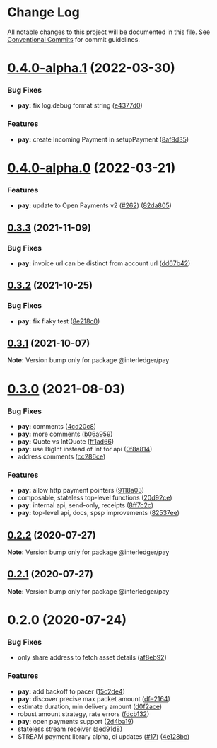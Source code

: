 # Change Log

All notable changes to this project will be documented in this file.
See [Conventional Commits](https://conventionalcommits.org) for commit guidelines.

# [0.4.0-alpha.1](https://github.com/interledgerjs/interledgerjs/compare/@interledger/pay@0.4.0-alpha.0...@interledger/pay@0.4.0-alpha.1) (2022-03-30)


### Bug Fixes

* **pay:** fix log.debug format string ([e4377d0](https://github.com/interledgerjs/interledgerjs/commit/e4377d06a2b5761b051bcfe8257ba90471e19dcf))


### Features

* **pay:** create Incoming Payment in setupPayment ([8af8d35](https://github.com/interledgerjs/interledgerjs/commit/8af8d35d3ebcf052cfb813048becb816d50c253a))





# [0.4.0-alpha.0](https://github.com/interledgerjs/interledgerjs/compare/@interledger/pay@0.3.3...@interledger/pay@0.4.0-alpha.0) (2022-03-21)


### Features

* **pay:** update to Open Payments v2 ([#262](https://github.com/interledgerjs/interledgerjs/issues/262)) ([82da805](https://github.com/interledgerjs/interledgerjs/commit/82da8058a1e545519b84589b6543442a755dbf0c))





## [0.3.3](https://github.com/interledgerjs/interledgerjs/compare/@interledger/pay@0.3.2...@interledger/pay@0.3.3) (2021-11-09)


### Bug Fixes

* **pay:** invoice url can be distinct from account url ([dd67b42](https://github.com/interledgerjs/interledgerjs/commit/dd67b42faef9a35e5291b0f3300072982c9f6a4c))





## [0.3.2](https://github.com/interledgerjs/interledgerjs/compare/@interledger/pay@0.3.1...@interledger/pay@0.3.2) (2021-10-25)


### Bug Fixes

* **pay:** fix flaky test ([8e218c0](https://github.com/interledgerjs/interledgerjs/commit/8e218c034aa763700391995fcfbc50f47c01ff97))





## [0.3.1](https://github.com/interledgerjs/interledgerjs/compare/@interledger/pay@0.3.0...@interledger/pay@0.3.1) (2021-10-07)

**Note:** Version bump only for package @interledger/pay





# [0.3.0](https://github.com/interledgerjs/interledgerjs/compare/@interledger/pay@0.2.2...@interledger/pay@0.3.0) (2021-08-03)


### Bug Fixes

* **pay:** comments ([4cd20c8](https://github.com/interledgerjs/interledgerjs/commit/4cd20c8b2dd80d0f72042913649bbd3a36a21461))
* **pay:** more comments ([b06a959](https://github.com/interledgerjs/interledgerjs/commit/b06a959eacb917ba629caf1e902d4277a1162ead))
* **pay:** Quote vs IntQuote ([ff1ad66](https://github.com/interledgerjs/interledgerjs/commit/ff1ad661a400810a911292077c9b398776dd06a6))
* **pay:** use BigInt instead of Int for api ([0f8a814](https://github.com/interledgerjs/interledgerjs/commit/0f8a8144f5f6f2331a05d6883842c1a4f5096731))
* address comments ([cc286ce](https://github.com/interledgerjs/interledgerjs/commit/cc286cea8e17380bc4a7db351cc45209d2bf43fe))


### Features

* **pay:** allow http payment pointers ([9118a03](https://github.com/interledgerjs/interledgerjs/commit/9118a03c2a05f34a9d66660eae99c81ad580a3c1))
* composable, stateless top-level functions ([20d92ce](https://github.com/interledgerjs/interledgerjs/commit/20d92ce1d4d6f4a3807164a14ec7d1b5aa968e1d))
* **pay:** internal api, send-only, receipts ([8ff7c2c](https://github.com/interledgerjs/interledgerjs/commit/8ff7c2cca1a3c8ab2f1a293eb04c0b07e05a7eaa))
* **pay:** top-level api, docs, spsp improvements ([82537ee](https://github.com/interledgerjs/interledgerjs/commit/82537ee1d845d400a3e9a9351ad4d5ddd0c293d9))





## [0.2.2](https://github.com/interledgerjs/interledgerjs/compare/@interledger/pay@0.2.1...@interledger/pay@0.2.2) (2020-07-27)

**Note:** Version bump only for package @interledger/pay





## [0.2.1](https://github.com/interledgerjs/interledgerjs/compare/@interledger/pay@0.2.0...@interledger/pay@0.2.1) (2020-07-27)

**Note:** Version bump only for package @interledger/pay





# 0.2.0 (2020-07-24)


### Bug Fixes

* only share address to fetch asset details ([af8eb92](https://github.com/interledgerjs/interledgerjs/commit/af8eb920eea859951fc8e826541b9f8588e2f138))


### Features

* **pay:** add backoff to pacer ([15c2de4](https://github.com/interledgerjs/interledgerjs/commit/15c2de48d3e6f21559488ff6125d30419ad28cda))
* **pay:** discover precise max packet amount ([dfe2164](https://github.com/interledgerjs/interledgerjs/commit/dfe2164dcd30d0d3cbe9f3b5275b6561bbb1f355))
* estimate duration, min delivery amount ([d0f2ace](https://github.com/interledgerjs/interledgerjs/commit/d0f2ace899c1f28cff64b747f051603c8bc3eea2))
* robust amount strategy, rate errors ([fdcb132](https://github.com/interledgerjs/interledgerjs/commit/fdcb1324e5e8285da528b60b5c23098324efb9dc))
* **pay:** open payments support ([2d4ba19](https://github.com/interledgerjs/interledgerjs/commit/2d4ba19275b444e46845a9114537b624d939f5ae))
* stateless stream receiver ([aed91d8](https://github.com/interledgerjs/interledgerjs/commit/aed91d85c06aa73af77a8c3891d388257b74ede8))
* STREAM payment library alpha, ci updates ([#17](https://github.com/interledgerjs/interledgerjs/issues/17)) ([4e128bc](https://github.com/interledgerjs/interledgerjs/commit/4e128bcee372144c1324a73e8b51223a0b133f2e))
